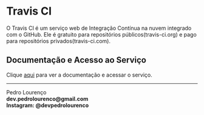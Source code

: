 # Travis CI

O Travis CI é um serviço web de Integração Contínua na nuvem integrado com o GitHub. Ele é gratuito para repositórios públicos(travis-ci.org) e pago para repositórios privados(travis-ci.com).

## Documentação e Acesso ao Serviço

Clique [aqui](https://travis-ci.org) para ver a documentação e acessar o serviço.


<hr>
<stong>Pedro Lourenço</strong><br>
<Strong>dev.pedrolourenco@gmail.com</strong><br>
<Strong>Instagram: @devpedrolourenco</strong>
